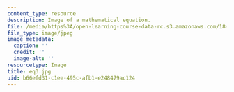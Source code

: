 ```yaml
---
content_type: resource
description: Image of a mathematical equation.
file: /media/https%3A/open-learning-course-data-rc.s3.amazonaws.com/18-152-introduction-to-partial-differential-equations-fall-2005/b66efd31c1ee495cafb1e248479ac124_eq3.jpg
file_type: image/jpeg
image_metadata:
  caption: ''
  credit: ''
  image-alt: ''
resourcetype: Image
title: eq3.jpg
uid: b66efd31-c1ee-495c-afb1-e248479ac124
---
```

